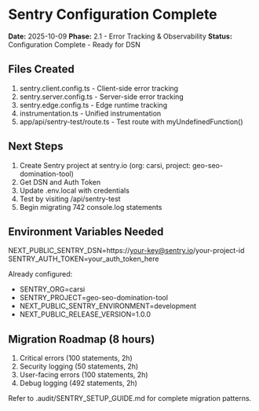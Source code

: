 # Sentry Configuration Complete

**Date:** 2025-10-09
**Phase:** 2.1 - Error Tracking & Observability
**Status:** Configuration Complete - Ready for DSN

## Files Created

1. sentry.client.config.ts - Client-side error tracking
2. sentry.server.config.ts - Server-side error tracking  
3. sentry.edge.config.ts - Edge runtime tracking
4. instrumentation.ts - Unified instrumentation
5. app/api/sentry-test/route.ts - Test route with myUndefinedFunction()

## Next Steps

1. Create Sentry project at sentry.io (org: carsi, project: geo-seo-domination-tool)
2. Get DSN and Auth Token
3. Update .env.local with credentials
4. Test by visiting /api/sentry-test
5. Begin migrating 742 console.log statements

## Environment Variables Needed

NEXT_PUBLIC_SENTRY_DSN=https://your-key@sentry.io/your-project-id
SENTRY_AUTH_TOKEN=your_auth_token_here

Already configured:
- SENTRY_ORG=carsi
- SENTRY_PROJECT=geo-seo-domination-tool
- NEXT_PUBLIC_SENTRY_ENVIRONMENT=development
- NEXT_PUBLIC_RELEASE_VERSION=1.0.0

## Migration Roadmap (8 hours)

1. Critical errors (100 statements, 2h)
2. Security logging (50 statements, 2h)
3. User-facing errors (100 statements, 2h)
4. Debug logging (492 statements, 2h)

Refer to .audit/SENTRY_SETUP_GUIDE.md for complete migration patterns.
